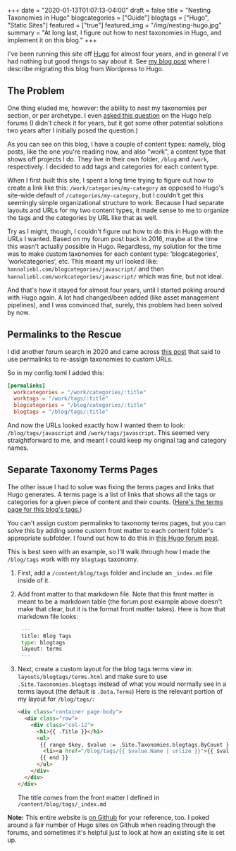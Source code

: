 +++
date = "2020-01-13T01:07:13-04:00"
draft = false
title = "Nesting Taxonomies in Hugo"
blogcategories = ["Guide"]
blogtags = ["Hugo", "Static Sites"]
featured = ["true"]
featured_img = "/img/nesting-hugo.jpg"
summary = "At long last, I figure out how to nest taxonomies in Hugo, and implement it on this blog."
+++

I've been running this site off [Hugo](https://gohugo.io/) for almost four years, and in general I've had nothing but good things to say about it. See [my blog post](/blog/welcome-to-my-new-hugo-powered-site/) where I describe migrating this blog from Wordpress to Hugo.

## The Problem

One thing eluded me, however: the ability to nest my taxonomies per section, or per archetype. I even [asked this question](https://discourse.gohugo.io/t/section-based-tags/3069/9) on the Hugo help forums (I didn't check it for years, but it got some other potential solutions two years after I initially posed the question.)

As you can see on this blog, I have a couple of content types: namely, blog posts, like the one you're reading now, and also "work", a content type that shows off projects I do. They live in their own folder, `/blog` and `/work`, respectively. I decided to add tags and categories for each content type.

When I first built this site, I spent a long time trying to figure out how to create a link like this: `/work/categories/my-category` as opposed to Hugo's site-wide default of `/categories/my-category`, but I couldn't get this seemingly simple organizational structure to work. Because I had separate layouts and URLs for my two content types, it made sense to me to organize the tags and the categories by URL like that as well.

Try as I might, though, I couldn't figure out how to do this in Hugo with the URLs I wanted. Based on my forum post back in 2016, maybe at the time this wasn't actually possible in Hugo. Regardless, my solution for the time was to make custom taxonomies for each content type: ‘blogcategories’, ‘workcategories’, etc. This meant my url looked like: `hannaliebl.com/blogcategories/javascript/` and then `hannaliebl.com/workcategories/javascript/` which was fine, but not ideal.

And that's how it stayed for almost four years, until I started poking around with Hugo again. A lot had changed/been added (like asset management pipelines), and I was convinced that, surely, this problem had been solved by now.

## Permalinks to the Rescue
I did another forum search in 2020 and came across [this post](https://discourse.gohugo.io/t/how-to-configure-a-taxonomy-under-a-section-with-multiple-taxonomy-terms/13806/16) that said to use permalinks to re-assign taxonomies to custom URLs.

So in my config.toml I added this:
```toml
[permalinks]
  workcategories = "/work/categories/:title"
  worktags = "/work/tags/:title"
  blogcategories = "/blog/categories/:title"
  blogtags = "/blog/tags/:title"
```

And now the URLs looked exactly how I wanted them to look: `/blog/tags/javascript` and `/work/tags/javascript`. This seemed very straightforward to me, and meant I could keep my original tag and category names.

## Separate Taxonomy Terms Pages
The other issue I had to solve was fixing the terms pages and links that Hugo generates. A terms page is a list of links that shows all the tags or categories for a given piece of content and their counts. ([Here's the terms page for this blog's tags.](../tags))

You can't assign custom permalinks to taxonomy terms pages, but you can solve this by adding some custom front matter to each content folder's appropriate subfolder. I found out how to do this in [this Hugo forum post](https://discourse.gohugo.io/t/solved-change-the-root-of-a-taxonomy/20021).

This is best seen with an example, so I'll walk through how I made the `/blog/tags` work with my `blogtags` taxonomy.

1. First, add a `/content/blog/tags` folder and include an `_index.md` file inside of it.
2. Add front matter to that markdown file. Note that this front matter is meant to be a markdown table (the forum post example above doesn't make that clear, but it is the format front matter takes). Here is how that markdown file looks:

   ```python
    ---
    title: Blog Tags
    type: blogtags
    layout: terms
    ---
   ```

3. Next, create a custom layout for the blog tags terms view in: `layouts/blogtags/terms.html` and make sure to use `.Site.Taxonomies.blogtags` instead of what you would normally see in a terms layout (the default is `.Data.Terms`) Here is the relevant portion of my layout for `/blog/tags/`:

   ```html
   <div class="container page-body">
     <div class="row">
       <div class="col-12">
         <h1>{{ .Title }}</h1>
         <ul>
          {{ range $key, $value := .Site.Taxonomies.blogtags.ByCount }}
           <li><a href="/blog/tags/{{ $value.Name | urlize }}">{{ $value.Name | title }}</a> ({{ $value.Count }})</li>
          {{ end }}
         </ul>
       </div>
     </div>
   </div>
   ```

   The title comes from the front matter I defined in `/content/blog/tags/_index.md`

**Note:** This entire website is [on Github](https://github.com/hannaliebl/hannaliebl.com) for your reference, too. I poked around a fair number of Hugo sites on Github when reading through the forums, and sometimes it's helpful just to look at how an existing site is set up.
